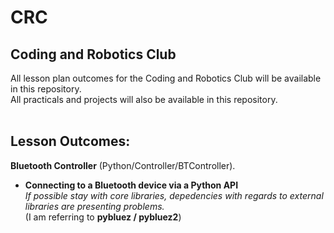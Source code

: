 # CRC
## __Coding and Robotics Club__<br/>
All lesson plan outcomes for the Coding and Robotics Club will be available in this repository.<br/>
All practicals and projects will also be available in this repository.<br/>
<br/>
## Lesson Outcomes:<br/>
__Bluetooth Controller__ (Python/Controller/BTController).<br/>
  * __Connecting to a Bluetooth device via a Python API__<br>
  _If possible stay with core libraries, depedencies with regards to external libraries are presenting problems._<br/>
  (I am referring to __pybluez / pybluez2__)
